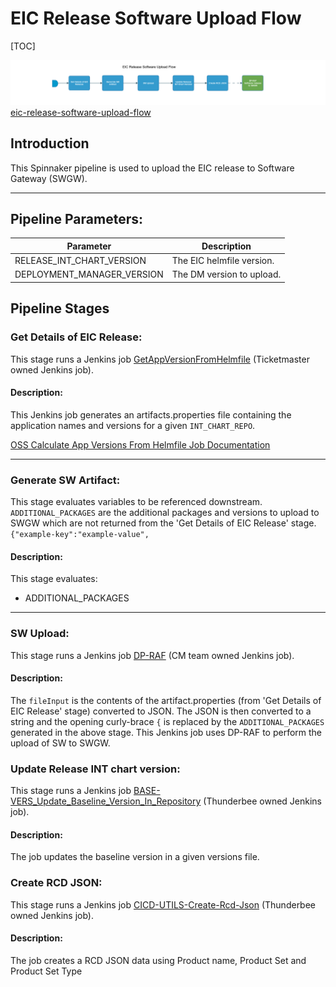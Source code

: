 # EIC Release Software Upload Flow

[TOC]


![eic-release-software-upload-flow](../diagrams/eic_release_software_upload_flow.png)
[eic-release-software-upload-flow](https://spinnaker.rnd.gic.ericsson.se/#/applications/eiap-release-e2e-cicd/executions/configure/568a1610-cd8c-47b4-8c48-5902660e3b66)

## Introduction

This Spinnaker pipeline is used to upload the EIC release to Software Gateway (SWGW).

 * * *

## Pipeline Parameters:
| Parameter | Description |
|-----|-----|
| RELEASE_INT_CHART_VERSION | The EIC helmfile version. |
| DEPLOYMENT_MANAGER_VERSION| The DM version to upload. |

## Pipeline Stages

### Get Details of EIC Release:

This stage runs a Jenkins job [GetAppVersionFromHelmfile](https://fem5s11-eiffel052.eiffel.gic.ericsson.se:8443/jenkins/job/GetAppVersionFromHelmfile/) (Ticketmaster owned Jenkins job).

#### Description:

This Jenkins job generates an artifacts.properties file containing the application names and versions for a given `INT_CHART_REPO`.

[OSS Calculate App Versions From Helmfile Job Documentation](https://gerrit-gamma.gic.ericsson.se/plugins/gitiles/OSS/com.ericsson.oss.aeonic/oss-integration-ci/+/master/docs/files/calculateAppVersionsFromHelmfile.md)

 * * *
### Generate SW Artifact:
This stage evaluates variables to be referenced downstream. `ADDITIONAL_PACKAGES` are the additional packages and versions to upload to SWGW which are not returned from the 'Get Details of EIC Release' stage. `{"example-key":"example-value",`

#### Description:
This stage evaluates:

- ADDITIONAL_PACKAGES

 * * *

### SW Upload:
This stage runs a Jenkins job [DP-RAF](https://fem2s11-eiffel216.eiffel.gic.ericsson.se:8443/jenkins/job/DP-RAF/) (CM team owned Jenkins job).

#### Description:
The `fileInput` is the contents of the artifact.properties (from 'Get Details of EIC Release' stage) converted to JSON. The JSON is then converted to a string and the opening curly-brace `{` is replaced by the `ADDITIONAL_PACKAGES` generated in the above stage.
This Jenkins job uses DP-RAF to perform the upload of SW to SWGW.

### Update Release INT chart version:
This stage runs a Jenkins job [BASE-VERS_Update_Baseline_Version_In_Repository](https://fem5s11-eiffel216.eiffel.gic.ericsson.se:8443/jenkins/job/BASE-VERS_Update_Baseline_Version_In_Repository) (Thunderbee owned Jenkins job).

#### Description:
The job updates the baseline version in a given versions file.

### Create RCD JSON:
This stage runs a Jenkins job [CICD-UTILS-Create-Rcd-Json](https://fem5s11-eiffel216.eiffel.gic.ericsson.se:8443/jenkins/job/CICD-UTILS-Create-Rcd-Json) (Thunderbee owned Jenkins job).

#### Description:
The job creates a RCD JSON data using Product name, Product Set and Product Set Type

